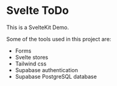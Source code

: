 # Svelte ToDo
 
This is a SvelteKit Demo.

Some of the tools used in this project are:
- Forms
- Svelte stores
- Tailwind css
- Supabase authentication
- Supabase PostgreSQL database